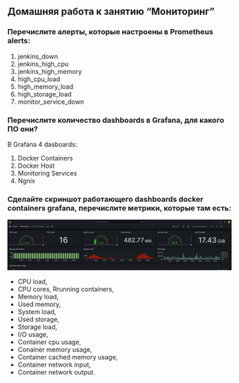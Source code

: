 ## Домашняя работа к занятию “Мониторинг”

### Перечислите алерты, которые настроены в Prometheus alerts:

1. jenkins_down 
2. jenkins_high_cpu 
3. jenkins_high_memory 
4. high_cpu_load 
5. high_memory_load
6. high_storage_load
7. monitor_service_down

### Перечислите количество dashboards в Grafana, для какого ПО они?

В Grafana 4 dasboards:
1. Docker Containers
2. Docker Host
3. Monitoring Services
4. Ngnix

### Сделайте скриншот работающего dashboards docker containers grafana, перечислите метрики, которые там есть:
![Screenshot](https://github.com/OxLezh/DE_Monitoring/blob/main/Снимок%20экрана%202024-02-10%20144728.png)
* CPU load, 
* CPU cores,
  Rrunning containers,
* Memory load,
* Used memory,
* System load,
* Used storage,
* Storage load,
* I/O usage,
* Container cpu usage,
* Conainer memory usage,
* Container cached memory usage,
* Container network input,
* Container network output.
